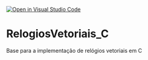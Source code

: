 [![Open in Visual Studio Code](https://classroom.github.com/assets/open-in-vscode-718a45dd9cf7e7f842a935f5ebbe5719a5e09af4491e668f4dbf3b35d5cca122.svg)](https://classroom.github.com/online_ide?assignment_repo_id=13783981&assignment_repo_type=AssignmentRepo)
# RelogiosVetoriais_C
Base para a implementação de relógios vetoriais em C
